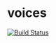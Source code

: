 # voices

[![Build Status](https://travis-ci.org/bytecode-hr/voices.svg?branch=master)](https://travis-ci.org/bytecode-hr/voices)
